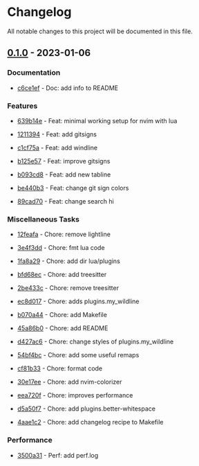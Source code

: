 # Changelog
All notable changes to this project will be documented in this file.

## [0.1.0](https://github.com/rodmoioliveira/neovim/compare/...0.1.0) - 2023-01-06

### Documentation

- [c6ce1ef](https://github.com/rodmoioliveira/neovim/commit/c6ce1efa1701cb643a7bc84e04643a7844759f9e) - Doc: add info to README
 

### Features

- [639b14e](https://github.com/rodmoioliveira/neovim/commit/639b14ea3793515c5b09aec2da45174251e33e74) - Feat: minimal working setup for nvim with lua
 
- [1211394](https://github.com/rodmoioliveira/neovim/commit/12113944fd4d15e9c7d7466bbbc52f8fe06a1c3d) - Feat: add gitsigns
 
- [c1cf75a](https://github.com/rodmoioliveira/neovim/commit/c1cf75a1bc7a313caeeeccb6afa5fbb2d76c934d) - Feat: add windline
 
- [b125e57](https://github.com/rodmoioliveira/neovim/commit/b125e576977c2032f31b3edda84f95ac2d881dfe) - Feat: improve gitsigns
 
- [b093cd8](https://github.com/rodmoioliveira/neovim/commit/b093cd8090db2307a1d8cd786bfc1adb5de79beb) - Feat: add new tabline
 
- [be440b3](https://github.com/rodmoioliveira/neovim/commit/be440b3e567d1c798e9c7c3a1713b38d92554048) - Feat: change git sign colors
 
- [89cad70](https://github.com/rodmoioliveira/neovim/commit/89cad70c8268bb224d5da6050e770040f6a0b7e6) - Feat: change search hi
 

### Miscellaneous Tasks

- [12feafa](https://github.com/rodmoioliveira/neovim/commit/12feafae8e5cebc3648dd5e004d18cd4046cc8fe) - Chore: remove lightline
 
- [3e4f3dd](https://github.com/rodmoioliveira/neovim/commit/3e4f3dd83c30a43343ff84499bd0641d5654130a) - Chore: fmt lua code
 
- [1fa8a29](https://github.com/rodmoioliveira/neovim/commit/1fa8a29b0630449c49febb2e2a9fa748e464998a) - Chore: add dir lua/plugins
 
- [bfd68ec](https://github.com/rodmoioliveira/neovim/commit/bfd68ecc18a0c061375af3686cc487246a7b5943) - Chore: add treesitter
 
- [2be433c](https://github.com/rodmoioliveira/neovim/commit/2be433c0b4f5ebbd474a08664651718a011db6a7) - Chore: remove treesitter
 
- [ec8d017](https://github.com/rodmoioliveira/neovim/commit/ec8d0174c9e16b777a5aac34c14f27f3e968da8c) - Chore: adds plugins.my_wildline
 
- [b070a44](https://github.com/rodmoioliveira/neovim/commit/b070a44f427b5a1a49b412f0a7ca7244ac372d3a) - Chore: add Makefile
 
- [45a86b0](https://github.com/rodmoioliveira/neovim/commit/45a86b09645400c7eebb0f6cc39ffce7a88272ee) - Chore: add README
 
- [d427ac6](https://github.com/rodmoioliveira/neovim/commit/d427ac67a21aa3f6ba46a634a0a3a6c585abe048) - Chore: change styles of plugins.my_wildline
 
- [54bf4bc](https://github.com/rodmoioliveira/neovim/commit/54bf4bce42b63d54de0f0e55e80924637f996459) - Chore: add some useful remaps
 
- [cf81b33](https://github.com/rodmoioliveira/neovim/commit/cf81b33f015156a072031658b00542dbb95ddeb9) - Chore: format code
 
- [30e17ee](https://github.com/rodmoioliveira/neovim/commit/30e17ee57d078ea43f761baee55d8ced5f7d96df) - Chore: add nvim-colorizer
 
- [eea720f](https://github.com/rodmoioliveira/neovim/commit/eea720fc923bac7870fa7ad579a8a95b324257e8) - Chore: improves performance
 
- [d5a50f7](https://github.com/rodmoioliveira/neovim/commit/d5a50f7a60a64cf9e5fce54c2135ec81d7081ef9) - Chore: add plugins.better-whitespace
 
- [4aae1c2](https://github.com/rodmoioliveira/neovim/commit/4aae1c21b026414ec6a14106169ee25fc78f1eb7) - Chore: add changelog recipe to Makefile
 

### Performance

- [3500a31](https://github.com/rodmoioliveira/neovim/commit/3500a31792dcf1e59f9cad487b13c398e021aea5) - Perf: add perf.log
 

<!-- generated by git-cliff -->

